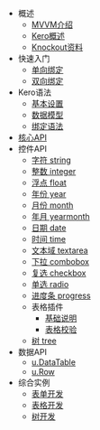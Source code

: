 * 概述
  * [MVVM介绍](mvvm.md)
  * [Kero概述](overview.md)
  * [Knockout资料](knockout.md)
* 快速入门
  * [单向绑定](example1.md)
  * [双向绑定](example2.md)
* Kero语法
  * [基本设置](dataTableUse.md)
  * [数据模型](datatable.md)
  * [绑定语法](syntax.md)
* [核心API](core.md)
* 控件API
  * [字符 string](string.md)
  * [整数 integer](integer.md)
  * [浮点 float](float.md)
  * [年份 year](year.md)
  * [月份 month](month.md)
  * [年月 yearmonth](yearmonth.md)
  * [日期 date](date.md)
  * [时间 time](time.md)
  * [文本域 textarea](textarea.md)
  * [下拉 combobox](combobox.md)
  * [复选 checkbox](checkbox.md)
  * [单选 radio](radio.md)
  * [进度条 progress](progress.md)
  * 表格插件
    * [基础说明](grid.md) 
    * [表格校验](gridValidate.md) 
  * [树 tree](tree.md)
* 数据API
  * [u.DataTable](udatatable.md)
  * [u.Row](row.md)
* 综合实例
  * [表单开发](dataTableForm.md)
  * [表格开发](dataTableGrid.md)
  * [树开发](dataTableTree.md)

